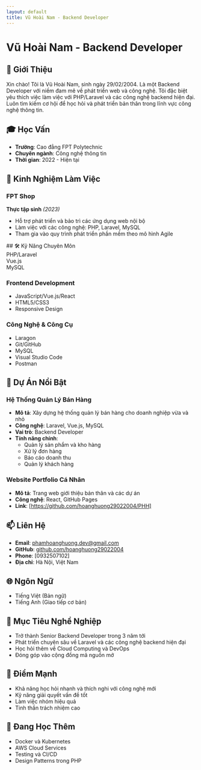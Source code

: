```yaml
---
layout: default
title: Vũ Hoài Nam - Backend Developer
---
```


<!-- Nội dung hiện tại của bạn -->
<div class="container">

# Vũ Hoài Nam - Backend Developer

## 👋 Giới Thiệu
Xin chào! Tôi là Vũ Hoài Nam, sinh ngày 29/02/2004. Là một Backend Developer với niềm đam mê về phát triển web và công nghệ. Tôi đặc biệt yêu thích việc làm việc với PHP/Laravel và các công nghệ backend hiện đại. Luôn tìm kiếm cơ hội để học hỏi và phát triển bản thân trong lĩnh vực công nghệ thông tin.

## 🎓 Học Vấn
- **Trường**: Cao đẳng FPT Polytechnic
- **Chuyên ngành**: Công nghệ thông tin
- **Thời gian**: 2022 - Hiện tại

## 💼 Kinh Nghiệm Làm Việc
### FPT Shop
**Thực tập sinh** *(2023)*
- Hỗ trợ phát triển và bảo trì các ứng dụng web nội bộ
- Làm việc với các công nghệ: PHP, Laravel, MySQL
- Tham gia vào quy trình phát triển phần mềm theo mô hình Agile

<section>
## 🛠 Kỹ Năng Chuyên Môn
<div class="skill-badge">PHP/Laravel</div>
<div class="skill-badge">Vue.js</div>
<div class="skill-badge">MySQL</div>
</section>

<div class="progress-bar">
  <div class="progress" style="--progress-width: 85%"></div>
</div>

</div>

### Frontend Development
- JavaScript/Vue.js/React
- HTML5/CSS3
- Responsive Design

### Công Nghệ & Công Cụ
- Laragon
- Git/GitHub
- MySQL
- Visual Studio Code
- Postman

## 🌟 Dự Án Nổi Bật
### Hệ Thống Quản Lý Bán Hàng
- **Mô tả**: Xây dựng hệ thống quản lý bán hàng cho doanh nghiệp vừa và nhỏ
- **Công nghệ**: Laravel, Vue.js, MySQL
- **Vai trò**: Backend Developer
- **Tính năng chính**: 
  - Quản lý sản phẩm và kho hàng
  - Xử lý đơn hàng
  - Báo cáo doanh thu
  - Quản lý khách hàng

### Website Portfolio Cá Nhân
- **Mô tả**: Trang web giới thiệu bản thân và các dự án
- **Công nghệ**: React, GitHub Pages
- **Link**: [https://github.com/hoanghuong29022004/PHH]

## 📫 Liên Hệ
- **Email**: phamhoanghuong.dev@gmail.com
- **GitHub**: [github.com/hoanghuong29022004](https://github.com/hoanghuong29022004)
- **Phone**: [0932507102]
- **Địa chỉ**: Hà Nội, Việt Nam

## 🌐 Ngôn Ngữ
- Tiếng Việt (Bản ngữ)
- Tiếng Anh (Giao tiếp cơ bản)

## 🎯 Mục Tiêu Nghề Nghiệp
- Trở thành Senior Backend Developer trong 3 năm tới
- Phát triển chuyên sâu về Laravel và các công nghệ backend hiện đại
- Học hỏi thêm về Cloud Computing và DevOps
- Đóng góp vào cộng đồng mã nguồn mở

## 💪 Điểm Mạnh
- Khả năng học hỏi nhanh và thích nghi với công nghệ mới
- Kỹ năng giải quyết vấn đề tốt
- Làm việc nhóm hiệu quả
- Tinh thần trách nhiệm cao

## 🌱 Đang Học Thêm
- Docker và Kubernetes
- AWS Cloud Services
- Testing và CI/CD
- Design Patterns trong PHP

</div>